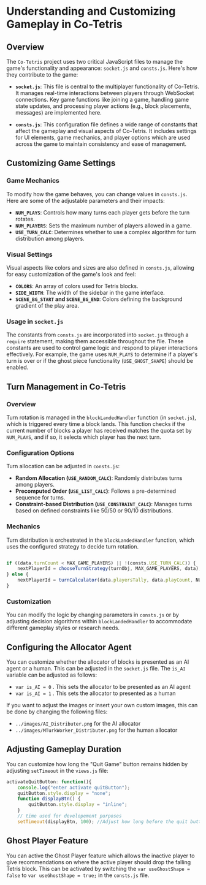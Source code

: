 # Understanding and Customizing Gameplay in Co-Tetris

## Overview

The `Co-Tetris` project uses two critical JavaScript files to manage the game's functionality and appearance: `socket.js` and `consts.js`. Here's how they contribute to the game:

- **`socket.js`**: This file is central to the multiplayer functionality of Co-Tetris. It manages real-time interactions between players through WebSocket connections. Key game functions like joining a game, handling game state updates, and processing player actions (e.g., block placements, messages) are implemented here.
  
- **`consts.js`**: This configuration file defines a wide range of constants that affect the gameplay and visual aspects of Co-Tetris. It includes settings for UI elements, game mechanics, and player options which are used across the game to maintain consistency and ease of management.

## Customizing Game Settings

### Game Mechanics

To modify how the game behaves, you can change values in `consts.js`. Here are some of the adjustable parameters and their impacts:

- **`NUM_PLAYS`**: Controls how many turns each player gets before the turn rotates.
- **`NUM_PLAYERS`**: Sets the maximum number of players allowed in a game.
- **`USE_TURN_CALC`**: Determines whether to use a complex algorithm for turn distribution among players.

### Visual Settings

Visual aspects like colors and sizes are also defined in `consts.js`, allowing for easy customization of the game's look and feel:

- **`COLORS`**: An array of colors used for Tetris blocks.
- **`SIDE_WIDTH`**: The width of the sidebar in the game interface.
- **`SCENE_BG_START` and `SCENE_BG_END`**: Colors defining the background gradient of the play area.

### Usage in `socket.js`

The constants from `consts.js` are incorporated into `socket.js` through a `require` statement, making them accessible throughout the file. These constants are used to control game logic and respond to player interactions effectively. For example, the game uses `NUM_PLAYS` to determine if a player's turn is over or if the ghost piece functionality (`USE_GHOST_SHAPE`) should be enabled.



## Turn Management in Co-Tetris

### Overview

Turn rotation is managed in the `blockLandedHandler` function (in `socket.js`), which is triggered every time a block lands. This function checks if the current number of blocks a player has received matches the quota set by `NUM_PLAYS`, and if so, it selects which player has the next turn.


### Configuration Options

Turn allocation can be adjusted in `consts.js`:
- **Random Allocation (`USE_RANDOM_CALC`)**: Randomly distributes turns among players.
- **Precomputed Order (`USE_LIST_CALC`)**: Follows a pre-determined sequence for turns.
- **Constraint-based Distribution (`USE_CONSTRAINT_CALC`)**: Manages turns based on defined constraints like 50/50 or 90/10 distributions.

### Mechanics

Turn distribution is orchestrated in the `blockLandedHandler` function, which uses the configured strategy to decide turn rotation.

```javascript

if ((data.turnCount < MAX_GAME_PLAYERS) || !(consts.USE_TURN_CALC)) {
    nextPlayerId = chooseTurnStrategy(turnObj, MAX_GAME_PLAYERS, data);
} else {
    nextPlayerId = turnCalculator(data.playersTally, data.playCount, NUM_PLAYS, MAX_SCORE);
}
```

### Customization

You can modify the logic by changing parameters in `consts.js` or by adjusting decision algorithms within `blockLandedHandler` to accommodate different gameplay styles or research needs.

## Configuring the Allocator Agent

You can customize whether the allocator of blocks is presented as an AI agent or a human. This can be adjusted in the `socket.js` file. The `is_AI` variable can be adjusted as follows:
- `var is_AI = 0` . This sets the allocator to be presented as an AI agent
- `var is_AI = 1` . This sets the allocator to presented as a human

If you want to adjust the images or insert your own custom images, this can be done by changing the following files:
- `../images/AI_Distributer.png` for the AI allocator
- `../images/MTurkWorker_Distributer.png` for the human allocator

## Adjusting Gameplay Duration 

You can customize how long the "Quit Game" button remains hidden by adjusting `setTimeout` in the `views.js` file: 
```javascript
activateQuitButton: function(){
    console.log("enter activate quitButton");
    quitButton.style.display = "none";
    function displayBtn() {
        quitButton.style.display = "inline";
    }
    // time used for developement purposes
    setTimeout(displayBtn, 100); //Adjust how long before the quit button is programmed to appear 
```

## Ghost Player Feature

You can active the Ghost Player feature which allows the inactive player to give recommendations on where the active player should drop the falling Tetris block. This can be activated by switching the `var useGhostShape = false` to `var useGhostShape = true;` in the `consts.js` file. 
